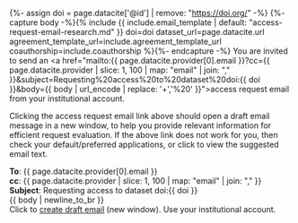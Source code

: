 {%- assign doi = page.datacite['@id'] | remove: "https://doi.org/" -%}
{%- capture body -%}{% include {{ include.email_template | default: "access-request-email-research.md" }} doi=doi dataset_url=page.datacite.url agreement_template_url=include.agreement_template_url coauthorship=include.coauthorship %}{%- endcapture -%}
You are invited to send an
<a href="mailto:{{ page.datacite.provider[0].email }}?cc={{ page.datacite.provider | slice: 1, 100 | map: "email" | join: "," }}&subject=Requesting%20access%20to%20dataset%20doi:{{ doi }}&body={{ body | url_encode | replace: '+','%20' }}">access request email</a>
from your institutional account.

Clicking the access request email link above should open a draft email message
in a new window, to help you provide relevant information for efficient request
evaluation. If the above link does not work for you, then check your
default/preferred applications, or click to view the
<a id="request-email-toggle">suggested email text</a>.

<div id="request-email" class="hidden revealable small">
<b>To</b>: {{ page.datacite.provider[0].email }}<br/>
<b>cc</b>: {{ page.datacite.provider | slice: 1, 100 | map: "email" | join: "," }}<br/>  
<b>Subject</b>: Requesting access to dataset doi:{{ doi }}<br/>
{{ body | newline_to_br }}<br/>
Click to <a href="mailto:{{ page.datacite.provider[0].email }}?cc={{ page.datacite.provider | slice: 1, 100 | map: "email" | join: "," }}&subject=Requesting%20access%20to%20dataset%20doi:{{ doi }}&body={{ body | url_encode | replace: '+','%20' }}">create draft email</a> (new window). Use your institutional account.
</div>
<script>
document.querySelector("#request-email-toggle").addEventListener('click', (e) => {
  document.querySelector("#request-email").classList.toggle('hidden')
  })
</script>
